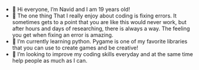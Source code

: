 - 👋 Hi everyone, I’m Navid and I am 19 years old!
- 👀 The one thing That I really enjoy about coding is fixing errors. It sometimes gets to a point that you are like this would never work, but after hours and days of researching, there is always a way. The feeling you get when fixing an error is amazing.
- 🌱 I’m currently learning python. Pygame is one of my favorite libraries that you can use to create games and be creative!
- 💞️ I’m looking to improve my coding skills everyday and at the same time help people as much as I can.

<!---
Navi-d/Navi-d is a ✨ special ✨ repository because its `README.md` (this file) appears on your GitHub profile.
You can click the Preview link to take a look at your changes.
--->
